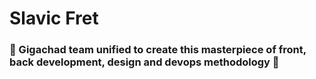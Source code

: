 # Slavic Fret

### :herb: Gigachad team unified to create this masterpiece of front, back development, design and devops methodology :maple_leaf:
